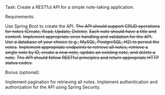 Task: Create a RESTful API for a simple note-taking application.

Requirements:

Use Spring Boot to create the API.
~~The API should support CRUD operations for notes (Create, Read, Update, Delete).~~
~~Each note should have a title and content.~~
~~Implement appropriate error handling and validation for the API.~~
~~Use a database of your choice (e.g., MySQL, PostgreSQL, H2) to persist the notes.~~
~~Implement appropriate endpoints to retrieve all notes, retrieve a single note by ID, create a new note, update an
existing note, and delete a note.~~
~~The API should follow RESTful principles and return appropriate HTTP status codes.~~

Bonus (optional):

Implement pagination for retrieving all notes.
Implement authentication and authorization for the API using Spring Security.